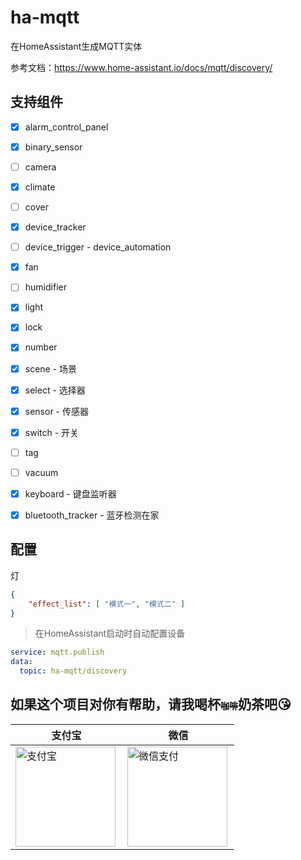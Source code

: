 # ha-mqtt
在HomeAssistant生成MQTT实体

参考文档：https://www.home-assistant.io/docs/mqtt/discovery/

## 支持组件
- [x] alarm_control_panel
- [x] binary_sensor
- [ ] camera
- [x] climate
- [ ] cover
- [x] device_tracker
- [ ] device_trigger - device_automation
- [x] fan
- [ ] humidifier
- [x] light
- [x] lock
- [x] number
- [x] scene - 场景
- [x] select - 选择器
- [x] sensor - 传感器
- [x] switch - 开关
- [ ] tag
- [ ] vacuum

- [x] keyboard - 键盘监听器
- [x] bluetooth_tracker - 蓝牙检测在家

## 配置

灯
```json
{
    "effect_list": [ "模式一", "模式二" ]
}
```

> 在HomeAssistant启动时自动配置设备
```yaml
service: mqtt.publish
data:
  topic: ha-mqtt/discovery
```


## 如果这个项目对你有帮助，请我喝杯<del style="font-size: 14px;">咖啡</del>奶茶吧😘
|支付宝|微信|
|---|---|
<img src="https://github.com/shaonianzhentan/ha-docs/raw/master/docs/img/alipay.png" align="left" height="160" width="160" alt="支付宝" title="支付宝">  |  <img src="https://github.com/shaonianzhentan/ha-docs/raw/master/docs/img/wechat.png" align="left" height="160" width="160" alt="微信支付" title="微信">